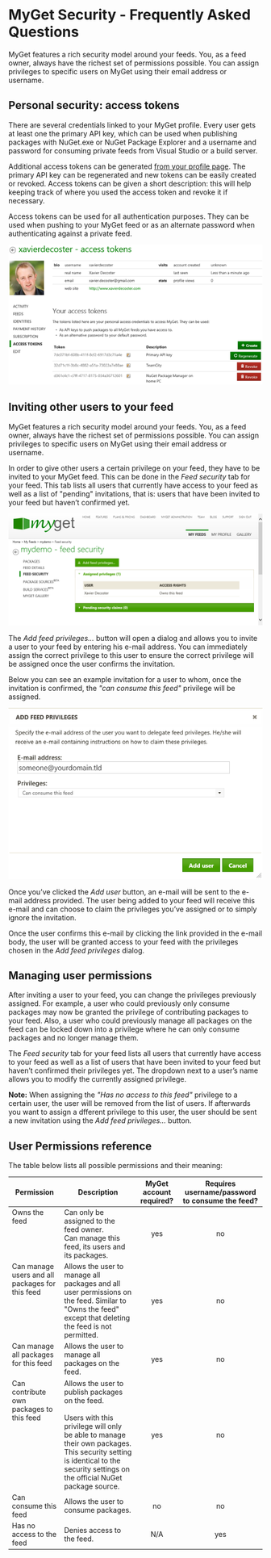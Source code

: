 # MyGet Security - Frequently Asked Questions

MyGet features a rich security model around your feeds. You, as a feed owner, always have the richest set of permissions possible. You can assign privileges to specific users on MyGet using their email address or username.

## Personal security: access tokens

There are several credentials linked to your MyGet profile. Every user gets at least one the primary API key, which can be used when publishing packages with NuGet.exe or NuGet Package Explorer and a username and password for consuming private feeds from Visual Studio or a build server.

Additional access tokens can be generated [from your profile page](https://www.myget.org/profile/Me#!/AccessTokens). The primary API key can be regenerated and new tokens can be easily created or revoked. Access tokens can be given a short description: this will help keeping track of where you used the access token and revoke it if necessary.

Access tokens can be used for all authentication purposes. They can be used when pushing to your MyGet feed or as an alternate password when authenticating against a private feed.

![Managing access tokens](Images/access_token_management.png)

## Inviting other users to your feed

MyGet features a rich security model around your feeds. You, as a feed owner, always have the richest set of permissions possible. You can assign privileges to specific users on MyGet using their email address or username.

In order to give other users a certain privilege on your feed, they have to be invited to your MyGet feed. This can be done in the *Feed security* tab for your feed. This tab lists all users that currently have access to your feed as well as a list of &quot;pending&quot; invitations, that is: users that have been invited to your feed but haven’t confirmed yet.

![The Feed security tab which enables you to assign specific privileges to other users](Images/myget_feed_security_tab.png)

The *Add feed privileges...* button will open a dialog and allows you to invite a user to your feed by entering his e-mail address. You can immediately assign the correct privilege to this user to ensure the correct privilege will be assigned once the user confirms the invitation.

Below you can see an example invitation for a user to whom, once the invitation is confirmed, the <i>&quot;can consume this feed&quot;</i> privilege will be assigned.

![Inviting other users to a feed and assigning them a specific privilege](Images/myget_feed_security_popup.png)

Once you’ve clicked the *Add user* button, an e-mail will be sent to the e-mail address provided. The user being added to your feed will receive this e-mail and can choose to claim the privileges you’ve assigned or to simply ignore the invitation.

Once the user confirms this e-mail by clicking the link provided in the e-mail body, the user will be granted access to your feed with the privileges chosen in the *Add feed privileges* dialog.

## Managing user permissions

After inviting a user to your feed, you can change the privileges previously assigned. For example, a user who could previously only consume packages may now be granted the privilege of contributing packages to your feed. Also, a user who could previously manage all packages on the feed can be locked down into a privilege where he can only consume packages and no longer manage them.

The *Feed security* tab for your feed lists all users that currently have access to your feed as well as a list of users that have been invited to your feed but haven’t confirmed their privileges yet. The dropdown next to a user’s name allows you to modify the currently assigned privilege.

**Note:** When assigning the <i>&quot;Has no access to this feed&quot;</i> privilege to a certain user, the user will be removed from the list of users. If afterwards you want to assign a dfferent privilege to this user, the user should be sent a new invitation using the *Add feed privileges...* button.

## User Permissions reference

The table below lists all possible permissions and their meaning:

<table>
	<thead>
        <tr>
            <th>Permission</th>
            <th>Description</th>
            <th>MyGet account required?</th>
            <th>Requires username/password to consume the feed?</th>
        </tr>
    </thead>
    <tbody>
        <tr>
            <td style="vertical-align: top;">Owns the feed</td>
            <td>Can only be assigned to the feed owner.<br />Can manage this feed, its users and its packages.</td>
            <td style="text-align:center;vertical-align: middle">yes</td>
            <td style="text-align:center;vertical-align: middle">no</td>
        </tr>
        <tr>
            <td style="vertical-align: top;">Can manage users and all packages for this feed</td>
            <td>Allows the user to manage all packages and all user permissions on the feed. Similar to "Owns the feed" except that deleting the feed is not permitted.</td>
            <td style="text-align:center;vertical-align: middle">yes</td>
            <td style="text-align:center;vertical-align: middle">no</td>
        </tr>
        <tr>
            <td style="vertical-align: top;">Can manage all packages for this feed</td>
            <td>Allows the user to manage all packages on the feed.</td>
            <td style="text-align:center;vertical-align: middle">yes</td>
            <td style="text-align:center;vertical-align: middle">no</td>
        </tr>
        <tr>
            <td style="vertical-align: top;">Can contribute own packages to this feed</td>
            <td>Allows the user to publish packages on the feed.<br /><br />Users with this privilege will only be able to manage their own packages. This security setting is identical to the security settings on the official NuGet package source.</td>
            <td style="text-align:center;vertical-align: middle">yes</td>
            <td style="text-align:center;vertical-align: middle">no</td>
        </tr>
        <tr>
            <td style="vertical-align: top;">Can consume this feed</td>
            <td>Allows the user to consume packages.</td>
            <td style="text-align:center;vertical-align: middle">no</td>
            <td style="text-align:center;vertical-align: middle">no</td>
        </tr>
        <tr>
            <td style="vertical-align: top;">Has no access to the feed</td>
            <td>Denies access to the feed.</td>
            <td style="text-align:center;vertical-align: middle">N/A</td>
            <td style="text-align:center;vertical-align: middle">yes</td>
        </tr>
    </tbody>
</table>
